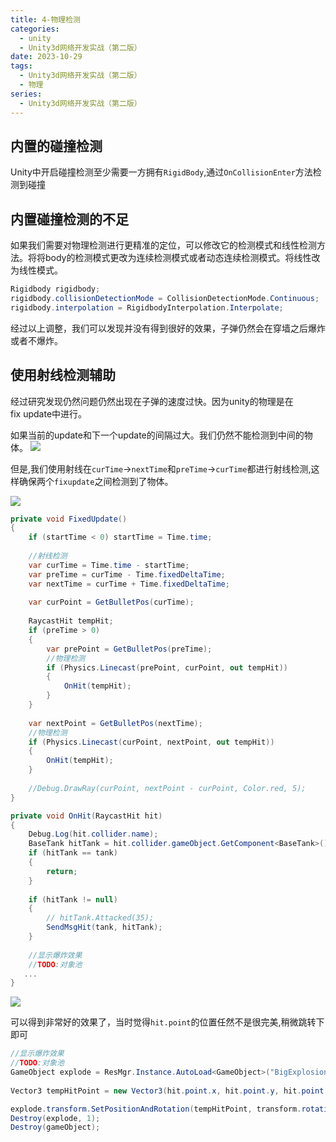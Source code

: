 ```yaml
---
title: 4-物理检测
categories:
  - unity
  - Unity3d网络开发实战（第二版）
date: 2023-10-29
tags:
  - Unity3d网络开发实战（第二版）
  - 物理
series:
  - Unity3d网络开发实战（第二版）
---
```

## 内置的碰撞检测

Unity中开启碰撞检测至少需要一方拥有`RigidBody`,通过`OnCollisionEnter`方法检测到碰撞

## 内置碰撞检测的不足

如果我们需要对物理检测进行更精准的定位，可以修改它的检测模式和线性检测方法。将将body的检测模式更改为连续检测模式或者动态连续检测模式。将线性改为线性模式。  

```csharp
Rigidbody rigidbody;  
rigidbody.collisionDetectionMode = CollisionDetectionMode.Continuous;  
rigidbody.interpolation = RigidbodyInterpolation.Interpolate;
```
  
经过以上调整，我们可以发现并没有得到很好的效果，子弹仍然会在穿墙之后爆炸或者不爆炸。  

## 使用射线检测辅助
  
经过研究发现仍然问题仍然出现在子弹的速度过快。因为unity的物理是在fix update中进行。  

如果当前的update和下一个update的间隔过大。我们仍然不能检测到中间的物体。
![](/images/posts/Pasted%20image%2020231029124740.png)

但是,我们使用射线在`curTime`->`nextTime`和`preTime`->`curTime`都进行射线检测,这样确保两个`fixupdate`之间检测到了物体。

![](/images/posts/Pasted%20image%2020231029124808.png)

```csharp
private void FixedUpdate()  
{  
    if (startTime < 0) startTime = Time.time;  
  
    //射线检测  
    var curTime = Time.time - startTime;  
    var preTime = curTime - Time.fixedDeltaTime;  
    var nextTime = curTime + Time.fixedDeltaTime;  
  
    var curPoint = GetBulletPos(curTime);  
  
    RaycastHit tempHit;  
    if (preTime > 0)  
    {  
        var prePoint = GetBulletPos(preTime);  
        //物理检测  
        if (Physics.Linecast(prePoint, curPoint, out tempHit))  
        {  
            OnHit(tempHit);  
        }  
    }  
  
    var nextPoint = GetBulletPos(nextTime);  
    //物理检测  
    if (Physics.Linecast(curPoint, nextPoint, out tempHit))  
    {  
        OnHit(tempHit);  
    }  
  
    //Debug.DrawRay(curPoint, nextPoint - curPoint, Color.red, 5);  
}

private void OnHit(RaycastHit hit)  
{  
    Debug.Log(hit.collider.name);  
    BaseTank hitTank = hit.collider.gameObject.GetComponent<BaseTank>();  
    if (hitTank == tank)  
    {  
        return;  
    }  
  
    if (hitTank != null)  
    {  
        // hitTank.Attacked(35);  
        SendMsgHit(tank, hitTank);  
    }  
  
    //显示爆炸效果  
    //TODO:对象池  
   ...
}
```

![](/images/posts/Pasted%20image%2020231029133504.png)

可以得到非常好的效果了，当时觉得`hit.point`的位置任然不是很完美,稍微跳转下即可

```csharp
//显示爆炸效果  
//TODO:对象池  
GameObject explode = ResMgr.Instance.AutoLoad<GameObject>("BigExplosion");  
  
Vector3 tempHitPoint = new Vector3(hit.point.x, hit.point.y, hit.point.z - 0.5f);  

explode.transform.SetPositionAndRotation(tempHitPoint, transform.rotation);  
Destroy(explode, 1);  
Destroy(gameObject);
```